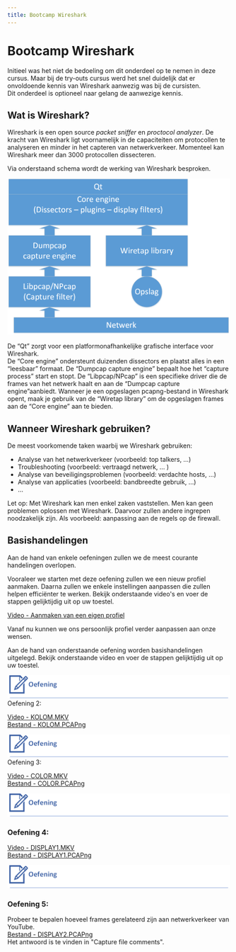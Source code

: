 ```yaml
---
title: Bootcamp Wireshark
---
```


# Bootcamp Wireshark

Initieel was het niet de bedoeling om dit onderdeel op te nemen in deze cursus. Maar bij de try-outs cursus werd het snel duidelijk dat er onvoldoende kennis van Wireshark aanwezig was bij de cursisten.  
Dit onderdeel is optioneel naar gelang de aanwezige kennis.

## Wat is Wireshark?

Wireshark is een open source *packet sniffer* en *proctocol analyzer*. De kracht van Wireshark ligt voornamelijk in de capaciteiten om protocollen te analyseren en minder in het capteren van netwerkverkeer. Momenteel kan Wireshark meer dan 3000 protocollen dissecteren. 

Via onderstaand schema wordt de werking van Wireshark besproken.  

![INTERNAL](./assets/INTERNAL.png)  

De “Qt” zorgt voor een platformonafhankelijke grafische interface voor Wireshark.  
De “Core engine” ondersteunt duizenden dissectors en plaatst alles in een “leesbaar” formaat. 
De “Dumpcap capture engine” bepaalt hoe het “capture process” start en stopt. 
De “Libpcap/NPcap” is een specifieke driver die de frames van het netwerk haalt en aan de 
“Dumpcap capture engine”aanbiedt. 
Wanneer je een opgeslagen pcapng-bestand in Wireshark opent, maak je gebruik van de “Wiretap library” om de opgeslagen frames aan de “Core engine” aan te bieden. 

## Wanneer Wireshark gebruiken?

De meest voorkomende taken waarbij we Wireshark gebruiken: 
- Analyse van het netwerkverkeer (voorbeeld: top talkers, …) 
- Troubleshooting (voorbeeld: vertraagd netwerk, … ) 
- Analyse van beveiligingsproblemen (voorbeeld: verdachte hosts, …) 
- Analyse van applicaties (voorbeeld: bandbreedte gebruik, …) 
- ...

Let op: Met Wireshark kan men enkel zaken vaststellen. Men kan geen problemen oplossen met Wireshark. Daarvoor zullen andere ingrepen noodzakelijk zijn. Als voorbeeld: aanpassing aan de regels op de firewall. 

## Basishandelingen

Aan de hand van enkele oefeningen zullen we de meest courante handelingen overlopen. 

Vooraleer we starten met deze oefening zullen we een nieuw profiel aanmaken.
Daarna zullen we enkele instellingen aanpassen die zullen helpen efficiënter te werken.
Bekijk onderstaande video's en voer de stappen gelijktijdig uit op uw toestel.

[Video - Aanmaken van een eigen profiel](https://opleiding-cybersecurity.be/PROFIEL.mkv)

Vanaf nu kunnen we ons persoonlijk profiel verder aanpassen aan onze wensen.

Aan de hand van onderstaande oefening worden basishandelingen uitgelegd.
Bekijk onderstaande video en voer de stappen gelijktijdig uit op uw toestel.  


![OEFENING](./assets/OEFENING.png)
Oefening 2:

[Video - KOLOM.MKV](https://opleiding-cybersecurity.be/KOLOM.mkv)  
[Bestand - KOLOM.PCAPng](https://opleiding-cybersecurity.be/Kolom.pcapng)  


![OEFENING](./assets/OEFENING.png)
Oefening 3: 

[Video - COLOR.MKV](https://opleiding-cybersecurity.be/COLOR.mkv)  
[Bestand - COLOR.PCAPng](https://opleiding-cybersecurity.be/Color.pcapng)  


![OEFENING](./assets/OEFENING.png)
### Oefening 4:

[Video - DISPLAY1.MKV](https://opleiding-cybersecurity.be/DISPLAY1.mkv)  
[Bestand - DISPLAY1.PCAPng](https://opleiding-cybersecurity.be/Display1.pcapng)   


![OEFENING](./assets/OEFENING.png)
### Oefening 5:

Probeer te bepalen hoeveel frames gerelateerd zijn aan netwerkverkeer van YouTube.  
[Bestand - DISPLAY2.PCAPng](https://opleiding-cybersecurity.be/Display2.pcapng)  
Het antwoord is te vinden in "Capture file comments".  







